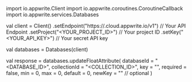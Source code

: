 import io.appwrite.Client
import io.appwrite.coroutines.CoroutineCallback
import io.appwrite.services.Databases

val client = Client()
    .setEndpoint("https://<REGION>.cloud.appwrite.io/v1") // Your API Endpoint
    .setProject("<YOUR_PROJECT_ID>") // Your project ID
    .setKey("<YOUR_API_KEY>") // Your secret API key

val databases = Databases(client)

val response = databases.updateFloatAttribute(
    databaseId = "<DATABASE_ID>",
    collectionId = "<COLLECTION_ID>",
    key = "",
    required = false,
    min = 0,
    max = 0,
    default = 0,
    newKey = "" // optional
)
